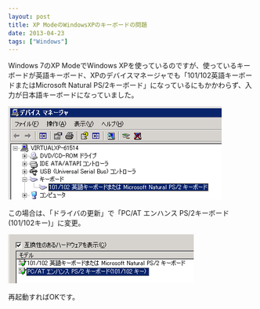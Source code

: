 ```yaml
---
layout: post
title: XP ModeのWindowsXPのキーボードの問題
date: 2013-04-23
tags: ["Windows"]
---
```


Windows 7のXP ModeでWindows XPを使っているのですが、使っているキーボードが英語キーボード、XPのデバイスマネージャでも「101/102英語キーボードまたはMicrosoft Natural PS/2キーボード」になっているにもかかわらず、入力が日本語キーボードになっていました。

![devicemanager](devicemanager.png)

<!--more-->

この場合は、「ドライバの更新」で「PC/AT エンハンス PS/2キーボード(101/102キー)」に変更。

![ps2keyboard](ps2keyboard.png)

再起動すればOKです。
